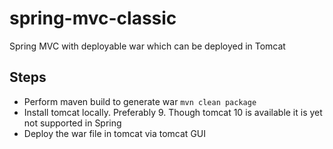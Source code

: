 # spring-mvc-classic
Spring MVC with deployable war which can be deployed in Tomcat

## Steps
- Perform maven build to generate war `mvn clean package`
- Install tomcat locally. Preferably 9. Though tomcat 10 is available it is yet not supported in Spring
- Deploy the war file in tomcat via tomcat GUI


